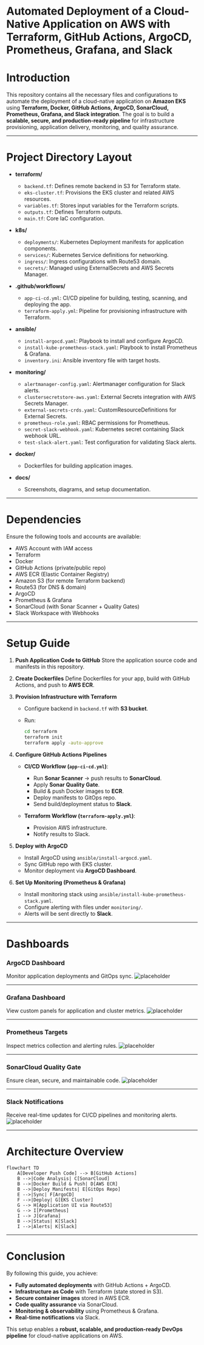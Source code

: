 # Automated Deployment of a Cloud-Native Application on AWS with Terraform, GitHub Actions, ArgoCD, Prometheus, Grafana, and Slack

# Introduction

This repository contains all the necessary files and configurations to automate the deployment of a cloud-native application on **Amazon EKS** using **Terraform, Docker, GitHub Actions, ArgoCD, SonarCloud, Prometheus, Grafana, and Slack integration**.
The goal is to build a **scalable, secure, and production-ready pipeline** for infrastructure provisioning, application delivery, monitoring, and quality assurance.

---

# Project Directory Layout

* **terraform/**

  * `backend.tf`: Defines remote backend in S3 for Terraform state.
  * `eks-cluster.tf`: Provisions the EKS cluster and related AWS resources.
  * `variables.tf`: Stores input variables for the Terraform scripts.
  * `outputs.tf`: Defines Terraform outputs.
  * `main.tf`: Core IaC configuration.

* **k8s/**

  * `deployments/`: Kubernetes Deployment manifests for application components.
  * `services/`: Kubernetes Service definitions for networking.
  * `ingress/`: Ingress configurations with Route53 domain.
  * `secrets/`: Managed using ExternalSecrets and AWS Secrets Manager.

* **.github/workflows/**

  * `app-ci-cd.yml`: CI/CD pipeline for building, testing, scanning, and deploying the app.
  * `terraform-apply.yml`: Pipeline for provisioning infrastructure with Terraform.

* **ansible/**

  * `install-argocd.yaml`: Playbook to install and configure ArgoCD.
  * `install-kube-prometheus-stack.yaml`: Playbook to install Prometheus & Grafana.
  * `inventory.ini`: Ansible inventory file with target hosts.

* **monitoring/**

  * `alertmanager-config.yaml`: Alertmanager configuration for Slack alerts.
  * `clustersecretstore-aws.yaml`: External Secrets integration with AWS Secrets Manager.
  * `external-secrets-crds.yaml`: CustomResourceDefinitions for External Secrets.
  * `prometheus-role.yaml`: RBAC permissions for Prometheus.
  * `secret-slack-webhook.yaml`: Kubernetes secret containing Slack webhook URL.
  * `test-slack-alert.yaml`: Test configuration for validating Slack alerts.

* **docker/**

  * Dockerfiles for building application images.

* **docs/**

  * Screenshots, diagrams, and setup documentation.

---

# Dependencies

Ensure the following tools and accounts are available:

* AWS Account with IAM access
* Terraform
* Docker
* GitHub Actions (private/public repo)
* AWS ECR (Elastic Container Registry)
* Amazon S3 (for remote Terraform backend)
* Route53 (for DNS & domain)
* ArgoCD
* Prometheus & Grafana
* SonarCloud (with Sonar Scanner + Quality Gates)
* Slack Workspace with Webhooks

---

# Setup Guide

1. **Push Application Code to GitHub**
   Store the application source code and manifests in this repository.

2. **Create Dockerfiles**
   Define Dockerfiles for your app, build with GitHub Actions, and push to **AWS ECR**.

3. **Provision Infrastructure with Terraform**

   * Configure backend in `backend.tf` with **S3 bucket**.
   * Run:

     ```bash
     cd terraform
     terraform init
     terraform apply -auto-approve
     ```

4. **Configure GitHub Actions Pipelines**

   * **CI/CD Workflow (`app-ci-cd.yml`)**:

     * Run **Sonar Scanner** → push results to **SonarCloud**.
     * Apply **Sonar Quality Gate**.
     * Build & push Docker images to **ECR**.
     * Deploy manifests to GitOps repo.
     * Send build/deployment status to **Slack**.
   * **Terraform Workflow (`terraform-apply.yml`)**:

     * Provision AWS infrastructure.
     * Notify results to Slack.

5. **Deploy with ArgoCD**

   * Install ArgoCD using `ansible/install-argocd.yaml`.
   * Sync GitHub repo with EKS cluster.
   * Monitor deployment via **ArgoCD Dashboard**.

6. **Set Up Monitoring (Prometheus & Grafana)**

   * Install monitoring stack using `ansible/install-kube-prometheus-stack.yaml`.
   * Configure alerting with files under `monitoring/`.
   * Alerts will be sent directly to **Slack**.

---

# Dashboards

### ArgoCD Dashboard

Monitor application deployments and GitOps sync.
![placeholder](https://github.com/user-attachments/assets/argo-dashboard.png)

---

### Grafana Dashboard

View custom panels for application and cluster metrics.
![placeholder](https://github.com/user-attachments/assets/grafana-dashboard.png)

---

### Prometheus Targets

Inspect metrics collection and alerting rules.
![placeholder](https://github.com/user-attachments/assets/prometheus-targets.png)

---

### SonarCloud Quality Gate

Ensure clean, secure, and maintainable code.
![placeholder](https://github.com/user-attachments/assets/sonarcloud-report.png)

---

### Slack Notifications

Receive real-time updates for CI/CD pipelines and monitoring alerts.
![placeholder](https://github.com/user-attachments/assets/slack-alerts.png)

---

# Architecture Overview

```mermaid
flowchart TD
    A[Developer Push Code] --> B[GitHub Actions]
    B -->|Code Analysis| C[SonarCloud]
    B -->|Docker Build & Push| D[AWS ECR]
    B -->|Deploy Manifests| E[GitOps Repo]
    E -->|Sync| F[ArgoCD]
    F -->|Deploy| G[EKS Cluster]
    G --> H[Application UI via Route53]
    G --> I[Prometheus]
    I --> J[Grafana]
    B -->|Status| K[Slack]
    I -->|Alerts| K[Slack]
```

---

# Conclusion

By following this guide, you achieve:

* **Fully automated deployments** with GitHub Actions + ArgoCD.
* **Infrastructure as Code** with Terraform (state stored in S3).
* **Secure container images** stored in AWS ECR.
* **Code quality assurance** via SonarCloud.
* **Monitoring & observability** using Prometheus & Grafana.
* **Real-time notifications** via Slack.

This setup enables a **robust, scalable, and production-ready DevOps pipeline** for cloud-native applications on AWS.
